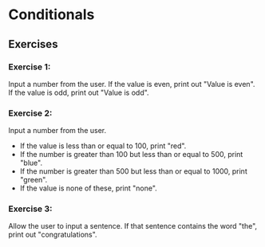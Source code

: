 # Conditionals

## Exercises

### Exercise 1:

Input a number from the user. If the value is even, print out "Value is even". If the value is odd, print out "Value is odd".

### Exercise 2:

Input a number from the user.
* If the value is less than or equal to 100, print "red".
* If the number is greater than 100 but less than or equal to 500, print "blue".
* If the number is greater than 500 but less than or equal to 1000, print "green".
* If the value is none of these, print "none".

### Exercise 3:

Allow the user to input a sentence. If that sentence contains the word "the", print out "congratulations".

